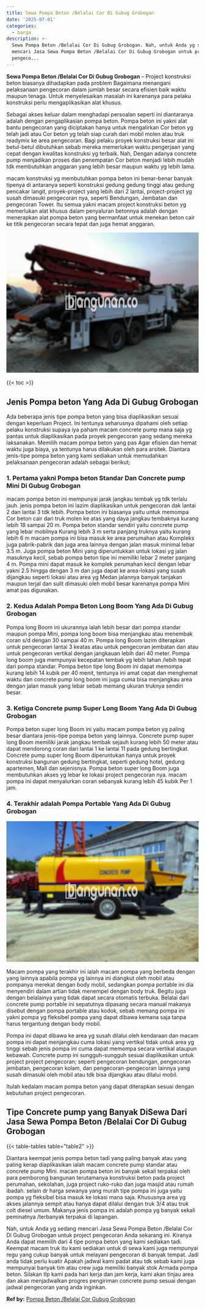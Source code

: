 ```yaml
---
title: Sewa Pompa Beton /Belalai Cor Di Gubug Grobogan
date: '2025-07-01'
categories:
  - harga
description: >-
  Sewa Pompa Beton /Belalai Cor Di Gubug Grobogan. Nah, untuk Anda yg sedang
  mencari Jasa Sewa Pompa Beton /Belalai Cor Di Gubug Grobogan untuk project
  pengeco...
---
```


**Sewa Pompa Beton /Belalai Cor Di Gubug Grobogan** – Project konstruksi beton biasanya dihadapkan pada problem Bagaimana menangani pelaksanaan pengecoran dalam jumlah besar secara efisien baik waktu maupun tenaga. Untuk menyelesaikan masalah ini karenanya para pelaku konstruksi perlu mengaplikasikan alat khusus.

Sebagai akses keluar dalam menghadapi persoalan seperti ini diantaranya adalah dengan pengaplikasian pompa beton. Pompa beton ini yakni alat bantu pengecoran yang diciptakan hanya untuk mengalirkan Cor beton yg telah jadi atau Cor beton yg telah siap curah dari mobil molen atau truk readymix ke area pengecoran. Bagi pelaku proyek konstruksi besar alat ini betul-betul dibutuhkan sebab mereka memerlukan waktu pengerjaan yang cepat dengan kwalitas konstruksi yg terbaik. Nah, Dengan adanya concrete pump menjadikan proses dan penempatan Cor beton menjadi lebih mudah tdk membutuhkan anggaran yang lebih besar maupun waktu yg lebih lama.

macam konstruksi yg membutuhkan pompa beton ini benar-benar banyak tipenya di antaranya seperti konstruksi gedung gedung tinggi atau gedung pencakar langit, proyek-project yang lebih dari 2 lantai, project-project yg susah dimasuki pengecoran nya, seperti Bendungan, Jembatan dan pengecoran Tower. Itu semua yakni macam project konstruksi beton yg memerlukan alat khusus dalam penyaluran betonnya adalah dengan menerapkan alat pompa beton yang bermanfaat untuk menekan beton cair ke titik pengecoran secara tepat dan juga hemat anggaran.

![Sewa Pompa Beton /Belalai Cor Di Gubug Grobogan](/images/sewa-concrete-pump-24.png)

{{< toc >}}

## Jenis Pompa beton Yang Ada Di Gubug Grobogan

Ada beberapa jenis tipe pompa beton yang bisa diaplikasikan sesuai dengan keperluan Project. Ini tentunya seharusnya dipahami oleh setiap pelaku konstruksi supaya iya paham macam concrete pump mana saja yg pantas untuk diaplikasikan pada proyek pengecoran yang sedang mereka laksanakan. Memilih macam pompa beton yang pas Agar efisien dan hemat waktu juga biaya, ya tentunya harus dilakukan oleh para arsitek. Diantara jenis-tipe pompa beton yang kami sediakan untuk memudahkan pelaksanaan pengecoran adalah sebagai berikut;

### 1\. Pertama yakni Pompa beton Standar Dan Concrete pump Mini Di Gubug Grobogan

macam pompa beton ini mempunyai jarak jangkau tembak yg tdk terlalu jauh. jenis pompa beton ini lazim diaplikasikan untuk pengecoran dak lantai 2 dan lantai 3 tdk lebih. Pompa beton ini biasanya yaitu untuk memompa Cor beton cair dari truk molen ke atas yang daya jangkau tembaknya kurang lebih 18 sampai 20 m. Pompa beton standar sendiri yaitu concrete pump yang lebar mobilnya Kurang lebih 3 m serta panjang truknya yaitu kurang lebih 6 m macam pompa ini bisa masuk ke area perumahan atau Kompleks juga pabrik-pabrik dan juga area lainnya dengan jalan masuk minimal lebar 3.5 m. Juga pompa beton Mini yang diperuntukkan untuk lokasi yg jalan masuknya kecil, sebab pompa beton tipe ini memiliki lebar 2 meter panjang 4 m. Pompa mini dapat masuk ke komplek perumahan kecil dengan lebar yakni 2.5 hingga dengan 3 m dan juga dapat ke area-lokasi yang susah dijangkau seperti lokasi atau area yg Medan jalannya banyak tanjakan maupun terjal dan sulit dimasuki oleh mobil besar karenanya pompa Mini amat pas digunakan.

### 2\. Kedua Adalah Pompa Beton Long Boom Yang Ada Di Gubug Grobogan

Pompa long Boom ini ukurannya ialah lebih besar dari pompa standar maupun pompa Mini, pompa long boom bisa menjangkau atau menembak coran s/d dengan 30 sampai 40 m. Pompa long Boom lazim diterapkan untuk pengecoran lantai 3 keatas atau untuk pengecoran jembatan dan atau untuk pengecoran vertikal dengan jangkauan lebih dari 40 meter. Pompa long boom juga mempunyai kecepatan tembak yg lebih tahan /lebih tepat dari pompa standar. Pompa beton tipe long Boom ini dapat memompa kurang lebih 14 kubik per 40 menit, tentunya ini amat cepat dan menghemat waktu dan concrete pump long boom ini juga cuma bisa menjangkau area dengan jalan masuk yang lebar sebab memang ukuran truknya sendiri besar.

### 3\. Ketiga Concrete pump Super Long Boom Yang Ada Di Gubug Grobogan

Pompa beton super long Boom ini yaitu macam pompa beton yg paling besar diantara jenis-tipe pompa beton yang lainnya. Concrete pump super long Boom memiliki jarak jangkau tembak sejauh kurang lebih 50 meter atau dapat mendorong coran dari lantai 1 ke lantai 11 pada gedung bertingkat. Concrete pump super long Boom diperuntukan hanya untuk proyek konstruksi bangunan gedung bertingkat, seperti gedung hotel, gedung apartemen, Mall dan sejenisnya. Pompa beton super long Boom juga membutuhkan akses yg lebar ke lokasi project pengecoran nya. macam pompa ini dapat menyalurkan coran sebanyak kurang lebih 45 kubik Per 1 jam.

### 4\. Terakhir adalah Pompa Portable Yang Ada Di Gubug Grobogan

![Sewa Pompa Beton /Belalai Cor Di Gubug Grobogan](/images/sewa-concrete-pump-09.png)

Macam pompa yang terakhir ini ialah macam pompa yang berbeda dengan yang lainnya apabila pompa yg lainnya ini diangkut oleh mobil atau pompanya merekat dengan body mobil, sedangkan pompa portable ini dia menyendiri dalam artian tidak menempel dengan body truk. Begitu juga dengan belalainya yang tidak dapat secara otomatis terbuka. Belalai dari concrete pump portable ini sepatutnya dipasang secara manual makanya disebut dengan pompa portable atau kodok, sebab memang pompa ini yakni pompa yg fleksibel pompa yang dapat dibawa kemana saja tanpa harus tergantung dengan body mobil.

Pompa ini dapat dibawa ke area yg susah dilalui oleh kendaraan dan macam pompa ini dapat menjangkau cuma lokasi yang vertikal tidak untuk area yg tinggi sebab jenis pompa ini cuma dapat memompa secara vertikal ataupun kebawah. Concrete pump ini sungguh-sungguh sesuai diaplikasikan untuk project project pengecoran; seperti pengecoran bendungan, pengecoran jembatan, pengecoran kolam, dan pengecoran-pengecoran lainnya yang susah dimasuki oleh mobil atau tdk bisa dijangkau atau dilalui mobil.

Itulah kedalam macam pompa beton yang dapat diterapkan sesuai dengan kebutuhan project pengecoran.

## Tipe Concrete pump yang Banyak DiSewa Dari Jasa Sewa Pompa Beton /Belalai Cor Di Gubug Grobogan

{{< table-tables table="table2" >}}

Diantara keempat jenis pompa beton tadi yang paling banyak atau yang paling kerap diaplikasikan ialah macam concrete pump standar atau concrete pump Mini. macam pompa beton ini banyak sekali terpakai oleh para pemborong bangunan terutamanya konstruksi beton pada project perumahan, sekolahan, juga project ruko-ruko dan juga masjid atau rumah ibadah. selain dr harga sewanya yang murah tipe pompa ini juga yaitu pompa yg fleksibel bisa masuk ke lokasi mana saja. Khususnya area yg akses jalannya sempit atau hanya dapat dilalui dengan truk 3/4 atau truk colt diesel umum. Makanya jenis pompa ini adalah pompa yg banyak sekali peminatnya /terbanyak terpakai di lapangan.

Nah, untuk Anda yg sedang mencari Jasa Sewa Pompa Beton /Belalai Cor Di Gubug Grobogan untuk project pengecoran Anda sekarang ini. Kiranya Anda dapat memilih dari 4 tipe pompa beton yang kami sediakan tadi. Keempat macam truk itu kami sediakan untuk di sewa kami juga mempunyai regu yang cukup banyak untuk melayani pengecoran di banyak tempat. Jadi anda tidak perlu kuatir Apakah jadwal kami padat atau tdk sebab kami juga mempunyai banyak tim atau crew juga memiliki banyak stok Armada pompa beton. Silakan tlp kami pada hari kerja dan jam kerja, kami akan tinjau area dan akan menjadwalkan progres pengiriman concrete pump sesuai dengan jadwal pengecoran yang anda inginkan.

**Ref by:** [Pompa Beton /Belalai Cor Gubug Grobogan](https://id.wikipedia.org/wiki/Pompa)
